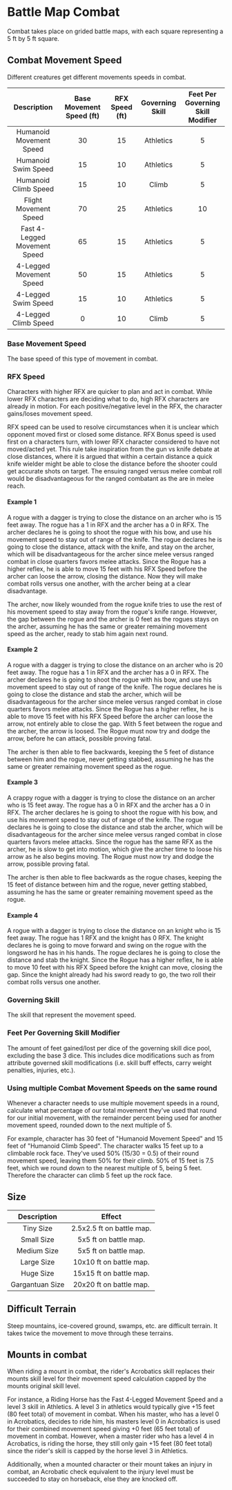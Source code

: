 # Battle Map Combat

Combat takes place on grided battle maps, with each square representing a 5 ft by 5 ft square.

## Combat Movement Speed

Different creatures get different movements speeds in combat.

|         Description         | Base Movement Speed (ft) | RFX Speed (ft) | Governing Skill | Feet Per Governing<br />Skill Modifier |
| :--------------------------: | :----------------------: | :------------: | :-------------: | :------------------------------------: |
|   Humanoid Movement Speed   |            30            |       15       |    Athletics    |                   5                   |
|     Humanoid Swim Speed     |            15            |       10       |    Athletics    |                   5                   |
|     Humanoid Climb Speed     |            15            |       10       |      Climb      |                   5                   |
|    Flight Movement Speed    |            70            |       25       |    Athletics    |                   10                   |
| Fast 4-Legged Movement Speed |            65            |       15       |    Athletics    |                   5                   |
|   4-Legged Movement Speed   |            50            |       15       |    Athletics    |                   5                   |
|     4-Legged Swim Speed     |            15            |       10       |    Athletics    |                   5                   |
|     4-Legged Climb Speed     |            0            |       10       |      Climb      |                   5                   |

### Base Movement Speed

The base speed of this type of movement in combat.

### RFX Speed

Characters with higher RFX are quicker to plan and act in combat. While lower RFX characters are deciding what to do, high RFX characters are already in motion. For each positive/negative level in the RFX, the character gains/loses movement speed.

RFX speed can be used to resolve circumstances when it is unclear which opponent moved first or closed some distance. RFX Bonus speed is used first on a characters turn, with lower RFX character considered to have not moved/acted yet. This rule take inspiration from the gun vs knife debate at close distances, where it is argued that within a certain distance a quick knife wielder might be able to close the distance before the shooter could get accurate shots on target. The ensuing ranged versus melee combat roll would be disadvantageous for the ranged combatant as the are in melee reach.

#### Example 1

A rogue with a dagger is trying to close the distance on an archer who is 15 feet away. The rogue has a 1 in RFX and the archer has a 0 in RFX. The archer declares he is going to shoot the rogue with his bow, and use his movement speed to stay out of range of the knife. The rogue declares he is going to close the distance, attack with the knife, and stay on the archer, which will be disadvantageous for the archer since melee versus ranged combat in close quarters favors melee attacks. Since the Rogue has a higher reflex, he is able to move 15 feet with his RFX Speed before the archer can loose the arrow, closing the distance. Now they will make combat rolls versus one another, with the archer being at a clear disadvantage.

The archer, now likely wounded from the rogue knife tries to use the rest of his movement speed to stay away from the rogue's knife range. However, the gap between the rogue and the archer is 0 feet as the rogues stays on the archer, assuming he has the same or greater remaining movement speed as the archer, ready to stab him again next round.

#### Example 2

A rogue with a dagger is trying to close the distance on an archer who is 20 feet away. The rogue has a 1 in RFX and the archer has a 0 in RFX. The archer declares he is going to shoot the rogue with his bow, and use his movement speed to stay out of range of the knife. The rogue declares he is going to close the distance and stab the archer, which will be disadvantageous for the archer since melee versus ranged combat in close quarters favors melee attacks. Since the Rogue has a higher reflex, he is able to move 15 feet with his RFX Speed before the archer can loose the arrow, not entirely able to close the gap. With 5 feet between the rogue and the archer, the arrow is loosed. The Rogue must now try and dodge the arrow, before he can attack, possible proving fatal.

The archer is then able to flee backwards, keeping the 5 feet of distance between him and the rogue, never getting stabbed, assuming he has the same or greater remaining movement speed as the rogue.

#### Example 3

A crappy rogue with a dagger is trying to close the distance on an archer who is 15 feet away. The rogue has a 0 in RFX and the archer has a 0 in RFX. The archer declares he is going to shoot the rogue with his bow, and use his movement speed to stay out of range of the knife. The rogue declares he is going to close the distance and stab the archer, which will be disadvantageous for the archer since melee versus ranged combat in close quarters favors melee attacks. Since the rogue has the same RFX as the archer, he is slow to get into motion, which give the archer time to loose his arrow as he also begins moving. The Rogue must now try and dodge the arrow, possible proving fatal.

The archer is then able to flee backwards as the rogue chases, keeping the 15 feet of distance between him and the rogue, never getting stabbed, assuming he has the same or greater remaining movement speed as the rogue.

#### Example 4

A rogue with a dagger is trying to close the distance on an knight who is 15 feet away. The rogue has 1 RFX and the knight has 0 RFX. The knight declares he is going to move forward and swing on the rogue with the longsword he has in his hands. The rogue declares he is going to close the distance and stab the knight. Since the Rogue has a higher reflex, he is able to move 10 feet with his RFX Speed before the knight can move, closing the gap. Since the knight already had his sword ready to go, the two roll their combat rolls versus one another.

### Governing Skill

The skill that represent the movement speed.

### Feet Per Governing Skill Modifier

The amount of feet gained/lost per dice of the governing skill dice pool, excluding the base 3 dice. This includes dice modifications such as from attribute governed skill modifications (i.e. skill buff effects, carry weight penalties, injuries, etc.).

### Using multiple Combat Movement Speeds on the same round

Whenever a character needs to use multiple movement speeds in a round,  calculate what percentage of our total movement they've used that round for our initial movement, with the remainder percent being used for another movement speed, rounded down to the next multiple of 5.

For example, character has 30 feet of "Humanoid Movement Speed" and 15 feet of "Humanoid Climb Speed". The character walks 15 feet up to a climbable rock face. They've used 50% (15/30 = 0.5) of their round movement speed, leaving them 50% for their climb. 50% of 15 feet is 7.5 feet, which we round down to the nearest multiple of 5, being 5 feet. Therefore the character can climb 5 feet up the rock face.

## Size

|   Description   |          Effect          |
| :-------------: | :-----------------------: |
|    Tiny Size    | 2.5x2.5 ft on battle map. |
|   Small Size   |   5x5 ft on battle map.   |
|   Medium Size   |   5x5 ft on battle map.   |
|   Large Size   |  10x10 ft on battle map.  |
|    Huge Size    |  15x15 ft on battle map.  |
| Gargantuan Size |  20x20 ft on battle map.  |

## Difficult Terrain

Steep mountains, ice-covered ground, swamps, etc. are difficult terrain. It takes twice the movement to move through these terrains.

## Mounts in combat

When riding a mount in combat, the rider's Acrobatics skill replaces their mounts skill level for their movement speed calculation capped by the mounts original skill level.

For instance, a Riding Horse has the Fast 4-Legged Movement Speed and a level 3 skill in Athletics. A level 3 in athletics would typically give +15 feet (80 feet total) of movement in combat. When his master, who has a level 0 in Acrobatics, decides to ride him, his masters level 0 in Acrobatics is used for their combined movement speed giving +0 feet (65 feet total) of movement in combat. However, when a master rider who has a level 4 in Acrobatics, is riding the horse, they still only gain +15 feet (80 feet total) since the rider's skill is capped by the horse level 3 in Athletics.

Additionally, when a mounted character or their mount takes an injury in combat, an Acrobatic check equivalent to the injury level must be succeeded to stay on horseback, else they are knocked off.
